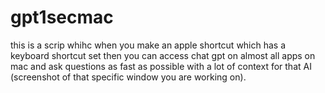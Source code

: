# gpt1secmac
this is a scrip whihc when you make an apple shortcut which has a keyboard shortcut set then you can access chat gpt on almost all apps on mac and ask questions as fast as possible with a lot of context for that AI (screenshot of that specific window you are working on). 
